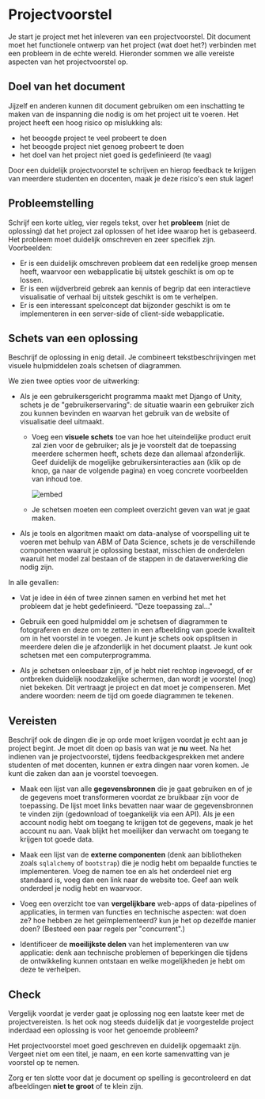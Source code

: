 # Projectvoorstel

Je start je project met het inleveren van een projectvoorstel. Dit document moet het functionele ontwerp van het project (wat doet het?) verbinden met een probleem in de echte wereld. Hieronder sommen we alle vereiste aspecten van het projectvoorstel op.

<!--

## Getting started

1. To start your project, you should accept a new assignment on GitHub classroom: [Final Project](https://classroom.github.com/a/xxwP7Upy). This will create a GitHub repository for your project.

2. Click on the link that follows "Your assignment has been created here", which will direct you to the GitHub repository page for your project. It may take a few seconds for GitHub to finish creating your repository.

Now, you should be looking at a GitHub repository titled `minprog-platforms/project-username`, where `username` is your GitHub username. This will be the repository to which you will push all of your code while working on your project.

Inside your new repository you will create a new file called `README.md`. Your should write your proposal in that file using the **Markdown** language ([read a brief intro](https://guides.github.com/features/mastering-markdown/)).

## Adding pictures

You will need to include some sketches into your proposal. Put these images inside a folder called `doc` inside your repository. Use exactly that name, for consistency with other projects! To use pictures from the `doc` folder in a Markdown document, use the following example.

    ![Alternative Text](doc/image.png)

Make sure that you provide an alternative (descriptive!) text inside the square brackets as well, as this will greatly help visually impaired people in understanding the contents of your proposal, as well as guarantee that the content of the image is clear, even if it fails to load. 

-->

## Doel van het document

Jijzelf en anderen kunnen dit document gebruiken om een inschatting te maken van de inspanning die nodig is om het project uit te voeren. Het project heeft een hoog risico op mislukking als:

- het beoogde project te veel probeert te doen
- het beoogde project niet genoeg probeert te doen
- het doel van het project niet goed is gedefinieerd (te vaag)

Door een duidelijk projectvoorstel te schrijven en hierop feedback te krijgen van meerdere studenten en docenten, maak je deze risico's een stuk lager!

## Probleemstelling

Schrijf een korte uitleg, vier regels tekst, over het **probleem** (niet de oplossing) dat het project zal oplossen of het idee waarop het is gebaseerd. Het probleem moet duidelijk omschreven en zeer specifiek zijn. Voorbeelden:

- Er is een duidelijk omschreven probleem dat een redelijke groep mensen heeft, waarvoor een webapplicatie bij uitstek geschikt is om op te lossen.
- Er is een wijdverbreid gebrek aan kennis of begrip dat een interactieve visualisatie of verhaal bij uitstek geschikt is om te verhelpen.
- Er is een interessant spelconcept dat bijzonder geschikt is om te implementeren in een server-side of client-side webapplicatie.

## Schets van een oplossing

Beschrijf de oplossing in enig detail. Je combineert tekstbeschrijvingen met visuele hulpmiddelen zoals schetsen of diagrammen.

We zien twee opties voor de uitwerking:

-   Als je een gebruikersgericht programma maakt met Django of Unity, schets je de "gebruikerservaring": de situatie waarin een gebruiker zich zou kunnen bevinden en waarvan het gebruik van de website of visualisatie deel uitmaakt.

    -   Voeg een **visuele schets** toe van hoe het uiteindelijke product eruit zal zien voor de gebruiker; als je je voorstelt dat de toepassing meerdere schermen heeft, schets deze dan allemaal afzonderlijk. Geef duidelijk de mogelijke gebruikersinteracties aan (klik op de knop, ga naar de volgende pagina) en voeg concrete voorbeelden van inhoud toe.

        ![embed](https://www.youtube.com/embed/j0vP77s_bXc)

     - Je schetsen moeten een compleet overzicht geven van wat je gaat maken.

-   Als je tools en algoritmen maakt om data-analyse of voorspelling uit te voeren met behulp van ABM of Data Science, schets je de verschillende componenten waaruit je oplossing bestaat, misschien de onderdelen waaruit het model zal bestaan of de stappen in de dataverwerking die nodig zijn.

In alle gevallen:

-   Vat je idee in één of twee zinnen samen en verbind het met het probleem dat je hebt gedefinieerd. "Deze toepassing zal..."

-   Gebruik een goed hulpmiddel om je schetsen of diagrammen te fotograferen en deze om te zetten in een afbeelding van goede kwaliteit om in het voorstel in te voegen. Je kunt je schets ook opsplitsen in meerdere delen die je afzonderlijk in het document plaatst. Je kunt ook schetsen met een computerprogramma.

-   Als je schetsen onleesbaar zijn, of je hebt niet rechtop ingevoegd, of er ontbreken duidelijk noodzakelijke schermen, dan wordt je voorstel (nog) niet bekeken. Dit vertraagt je project en dat moet je compenseren. Met andere woorden: neem de tijd om goede diagrammen te tekenen.

## Vereisten

Beschrijf ook de dingen die je op orde moet krijgen voordat je echt aan je project begint. Je moet dit doen op basis van wat je **nu** weet. Na het indienen van je projectvoorstel, tijdens feedbackgesprekken met andere studenten of met docenten, kunnen er extra dingen naar voren komen. Je kunt die zaken dan aan je voorstel toevoegen.

- Maak een lijst van alle **gegevensbronnen** die je gaat gebruiken en of je de gegevens moet transformeren voordat ze bruikbaar zijn voor de toepassing. De lijst moet links bevatten naar waar de gegevensbronnen te vinden zijn (gedownload of toegankelijk via een API). Als je een account nodig hebt om toegang te krijgen tot de gegevens, maak je het account nu aan. Vaak blijkt het moeilijker dan verwacht om toegang te krijgen tot goede data.

- Maak een lijst van de **externe componenten** (denk aan bibliotheken zoals `sqlalchemy` of `bootstrap`) die je nodig hebt om bepaalde functies te implementeren. Voeg de namen toe en als het onderdeel niet erg standaard is, voeg dan een link naar de website toe. Geef aan welk onderdeel je nodig hebt en waarvoor.

- Voeg een overzicht toe van **vergelijkbare** web-apps of data-pipelines of applicaties, in termen van functies en technische aspecten: wat doen ze? hoe hebben ze het geïmplementeerd? kun je het op dezelfde manier doen? (Besteed een paar regels per "concurrent".)

- Identificeer de **moeilijkste delen** van het implementeren van uw applicatie: denk aan technische problemen of beperkingen die tijdens de ontwikkeling kunnen ontstaan ​​en welke mogelijkheden je hebt om deze te verhelpen.

## Check

Vergelijk voordat je verder gaat je oplossing nog een laatste keer met de projectvereisten. Is het ook nog steeds duidelijk dat je voorgestelde project inderdaad een oplossing is voor het genoemde probleem?

Het projectvoorstel moet goed geschreven en duidelijk opgemaakt zijn. Vergeet niet om een
titel, je naam, en een korte samenvatting van je voorstel op te nemen.

Zorg er ten slotte voor dat je document op spelling is gecontroleerd en dat afbeeldingen **niet te groot** of te klein zijn.


<!--

## Submit

Below, you submit your GitHub repo URL. In addition, make sure you check off these points:

<div class="form-check">
  <input name="form[readme]" class="form-check-input" type="checkbox" value="yes" id="check1">
  <label class="form-check-label" for="check1">
    My repository only contains a README.md document, no code
  </label>
</div>

<div class="form-check">
  <input required name="form[doc]" class="form-check-input" type="checkbox" value="yes" id="check2">
  <label class="form-check-label" for="check2">
    My repository contains the required pictures in a separate "doc" folder
  </label>
</div>

<div class="form-check">
  <input required name="form[markdown]" class="form-check-input" type="checkbox" value="yes" id="check3">
  <label class="form-check-label" for="check3">
    README.md is written in good Markdown with headings, lists, pictures etc.
  </label>
</div>

<div class="form-check">
  <input required name="form[listofdatasources]" class="form-check-input" type="checkbox" value="yes" id="check4">
  <label class="form-check-label" for="check4">
    README.md contains links to data sources and concrete examples of the data that's needed
  </label>
</div>

<div class="form-check">
  <input required name="form[listofcomponents]" class="form-check-input" type="checkbox" value="yes" id="check5">
  <label class="form-check-label" for="check5">
    README.md contains a global list of needed components other than Flask, SQL and Javascript
  </label>
</div>

<div class="form-check">
  <input required name="form[listofotherapps]" class="form-check-input" type="checkbox" value="yes" id="check6">
  <label class="form-check-label" for="check6">
    README.md contains multiple examples of similar apps and describes what my app does differently
  </label>
</div>

<div class="form-check">
  <input required name="form[listofhardtofigureout]" class="form-check-input" type="checkbox" value="yes" id="check7">
  <label class="form-check-label" for="check7">
    README.md contains a small list of things that I think will take most time to figure out/implement
  </label>
</div>

-->
